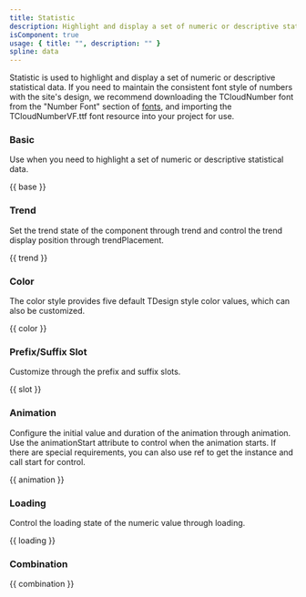```yaml
---
title: Statistic
description: Highlight and display a set of numeric or descriptive statistical data.
isComponent: true
usage: { title: "", description: "" }
spline: data
---
```


Statistic is used to highlight and display a set of numeric or descriptive statistical data. If you need to maintain the consistent font style of numbers with the site's design, we recommend downloading the TCloudNumber font from the "Number Font" section of <a href="https://tdesign.tencent.com/design/fonts">fonts</a>, and importing the TCloudNumberVF.ttf font resource into your project for use.

### Basic

Use when you need to highlight a set of numeric or descriptive statistical data.

{{ base }}

### Trend

Set the trend state of the component through trend and control the trend display position through trendPlacement.

{{ trend }}

### Color

The color style provides five default TDesign style color values, which can also be customized.

{{ color }}

### Prefix/Suffix Slot

Customize through the prefix and suffix slots.

{{ slot }}

### Animation

Configure the initial value and duration of the animation through animation. Use the animationStart attribute to control when the animation starts. If there are special requirements, you can also use ref to get the instance and call start for control.

{{ animation }}

### Loading

Control the loading state of the numeric value through loading.

{{ loading }}

### Combination

{{ combination }}
